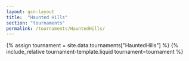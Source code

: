 ```yaml
---
layout: gcn-layout
title:  "Haunted Hills"
section: "tournaments"
permalink: /tournaments/HauntedHills/
---
```


{% assign tournament = site.data.tournaments["HauntedHills"] %}
{% include_relative tournament-template.liquid tournament=tournament %}
